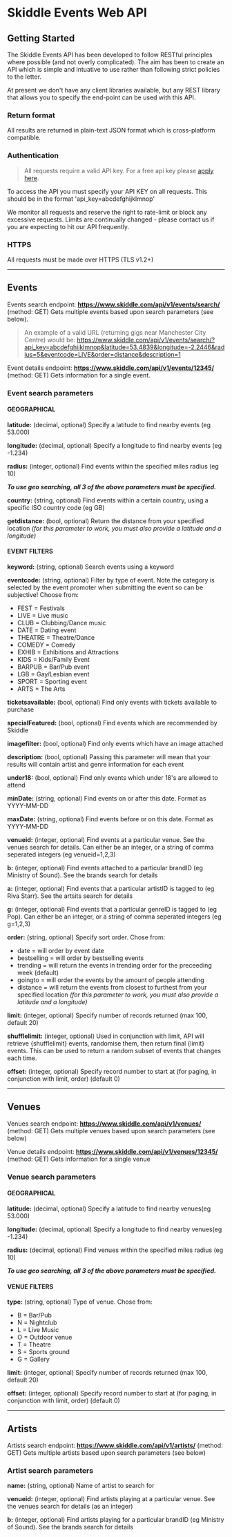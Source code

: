 # Skiddle Events Web API


## Getting Started

The Skiddle Events API has been developed to follow RESTful principles where possible (and not overly complicated). The aim has been to create an API which is simple and intuative to use rather than following strict policies to the letter.

At present we don't have any client libraries available, but any REST library that allows you to specify the end-point can be used with this API.

### Return format

All results are returned in plain-text JSON format which is cross-platform compatible.

### Authentication

> All requests require a valid API key. For a free api key please [apply here](https://www.skiddle.com/api/join.php).

To access the API you must specify your API KEY on all requests. This should be in the format 'api_key=abcdefghijklmnop'

We monitor all requests and reserve the right to rate-limit or block any excessive requests. Limits are continually changed - please contact us if you are expecting to hit our API frequently.

### HTTPS

All requests must be made over HTTPS (TLS v1.2+)

---

## Events

Events search endpoint: **https://www.skiddle.com/api/v1/events/search/** (method: GET) Gets multiple events based upon search parameters (see below).

> An example of a valid URL (returning gigs near Manchester City Centre) would be: https://www.skiddle.com/api/v1/events/search/?api_key=abcdefghijklmnop&latitude=53.4839&longitude=-2.2446&radius=5&eventcode=LIVE&order=distance&description=1

Event details endpoint: **https://www.skiddle.com/api/v1/events/12345/** (method: GET) Gets information for a single event.


### Event search parameters

#### GEOGRAPHICAL

**latitude:** (decimal, optional) Specify a latitude to find nearby events (eg 53.000)

**longitude:** (decimal, optional) Specify a longitude to find nearby events (eg -1.234)

**radius:** (integer, optional) Find events within the specified miles radius (eg 10)

**_To use geo searching, all 3 of the above parameters must be specified._**

**country:** (string, optional) Find events within a certain country, using a specific ISO country code (eg GB)

**getdistance:** (bool, optional) Return the distance from your specified location _(for this parameter to work, you must also provide a latitude and a longitude)_


#### EVENT FILTERS

**keyword:** (string, optional) Search events using a keyword

**eventcode:** (string, optional) Filter by type of event. Note the category is selected by the event promoter when submitting the event so can be subjective! Choose from:

- FEST = Festivals
- LIVE = Live music
- CLUB = Clubbing/Dance music
- DATE = Dating event
- THEATRE = Theatre/Dance
- COMEDY = Comedy
- EXHIB = Exhibitions and Attractions
- KIDS = Kids/Family Event
- BARPUB = Bar/Pub event
- LGB = Gay/Lesbian event
- SPORT = Sporting event
- ARTS = The Arts


**ticketsavailable:** (bool, optional) Find only events with tickets available to purchase

**specialFeatured:** (bool, optional) Find events which are recommended by Skiddle

**imagefilter:** (bool, optional) Find only events which have an image attached

**description:** (bool, optional) Passing this parameter will mean that your results will contain artist and genre information for each event

**under18:** (bool, optional) Find only events which under 18's are allowed to attend

**minDate:** (string, optional) Find events on or after this date. Format as YYYY-MM-DD

**maxDate:** (string, optional) Find events before or on this date. Format as YYYY-MM-DD

**venueid:** (integer, optional) Find events at a particular venue. See the venues search for details. Can either be an integer, or a string of comma seperated integers (eg venueid=1,2,3)

**b:** (integer, optional) Find events attached to a particular brandID (eg Ministry of Sound). See the brands search for details

**a:** (integer, optional) Find events that a particular artistID is tagged to (eg Riva Starr). See the artsits search for details

**g:** (integer, optional) Find events that a particular genreID is tagged to (eg Pop). Can either be an integer, or a string of comma seperated integers (eg g=1,2,3)

**order:** (string, optional) Specify sort order. Chose from:


- date = will order by event date
- bestselling = will order by bestselling events
- trending = will return the events in trending order for the preceeding week (default)
- goingto = will order the events by the amount of people attending
- distance = will return the events from closest to furthest from your specified location _(for this parameter to work, you must also provide a latitude and a longitude)_


**limit:** (integer, optional) Specify number of records returned (max 100, default 20)

**shufflelimit:** (integer, optional) Used in conjunction with limit, API will retrieve {shufflelimit} events, randomise them, then return final {limit} events. This can be used to return a random subset of events that changes each time.

**offset:** (integer, optional) Specify record number to start at (for paging, in conjunction with limit, order) (default 0)

---

## Venues

Venues search endpoint: **https://www.skiddle.com/api/v1/venues/** (method: GET) Gets multiple venues based upon search parameters (see below)

Venue details endpoint: **https://www.skiddle.com/api/v1/venues/12345/** (method: GET) Gets information for a single venue

### Venue search parameters

#### GEOGRAPHICAL

**latitude:** (decimal, optional) Specify a latitude to find nearby venues(eg 53.000)

**longitude:** (decimal, optional) Specify a longitude to find nearby venues(eg -1.234)

**radius:** (decimal, optional) Find venues within the specified miles radius (eg 10)

**_To use geo searching, all 3 of the above parameters must be specified._**

#### VENUE FILTERS

**type:** (string, optional) Type of venue. Chose from:

- B = Bar/Pub
- N = Nightclub
- L = Live Music
- O = Outdoor venue
- T = Theatre
- S = Sports ground
- G = Gallery

**limit:** (integer, optional) Specify number of records returned (max 100, default 20)

**offset:** (integer, optional) Specify record number to start at (for paging, in conjunction with limit, order) (default 0)

---
 
## Artists

Artists search endpoint: **https://www.skiddle.com/api/v1/artists/** (method: GET) Gets multiple artists based upon search parameters (see below)

### Artist search parameters

**name:** (string, optional) Name of artist to search for

**venueid:** (integer, optional) Find artists playing at a particular venue. See the venues search for details (as an integer)

**b:** (integer, optional) Find artists playing for a particular brandID (eg Ministry of Sound). See the brands search for details

